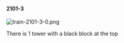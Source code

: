#### 2101-3
![train-2101-3-0.png](https://github.com/lil-lab/nlvr/raw/master/nlvr/train/images/40/train-2101-3-0.png "train-2101-3-0.png")

There is 1 tower with a black block at the top